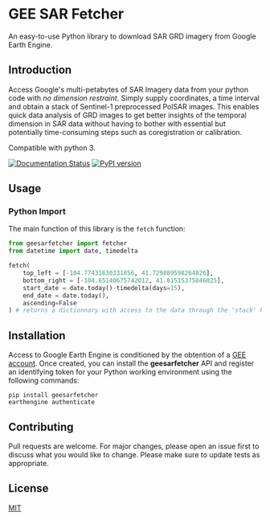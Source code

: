 # GEE SAR Fetcher
An easy-to-use Python library to download SAR GRD imagery from Google Earth Engine.

## Introduction
Access Google's multi-petabytes of SAR Imagery data from your python code with *no dimension restraint*. Simply supply coordinates, a time interval and obtain a stack of Sentinel-1 preprocessed PolSAR images.
This enables quick data analysis of GRD images to get better insights of the temporal dimension in SAR data without having to bother with essential but potentially time-consuming steps such as coregistration or calibration. 

Compatible with python 3.

[![Documentation Status](https://readthedocs.org/projects/gee-sar-fetcher/badge/?version=latest)](https://gee-sar-fetcher.readthedocs.io/en/latest/?badge=latest)
[![PyPI version](https://badge.fury.io/py/geesarfetcher.svg)](https://badge.fury.io/py/geesarfetcher)
## Usage
### Python Import
The main function of this library is the ``fetch`` function:
```python
from geesarfetcher import fetcher
from datetime import date, timedelta

fetch(
    top_left = [-104.77431630331856, 41.729889598264826], 
    bottom_right = [-104.65140675742012, 41.81515375846025],
    start_date = date.today()-timedelta(days=15),
    end_date = date.today(),
    ascending=False
) # returns a dictionnary with access to the data through the 'stack' keyword and to its timestamps through the 'timestamps' keyword

```

## Installation
Access to Google Earth Engine is conditioned by the obtention of a [GEE account](https://earthengine.google.com/).
Once created, you can install the **geesarfetcher** API and register an identifying token for your Python working environment using the following commands:
```
pip install geesarfetcher
earthengine authenticate
```

## Contributing

Pull requests are welcome. For major changes, please open an issue first to discuss what you would like to change.
Please make sure to update tests as appropriate.

## License
[MIT](https://choosealicense.com/licenses/mit/)